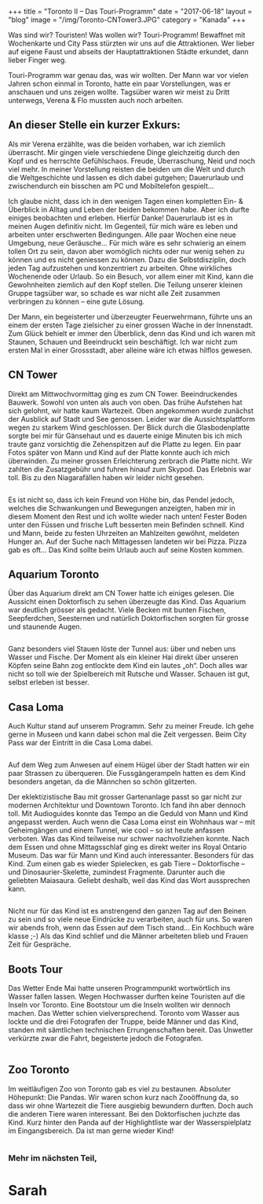 +++
title = "Toronto II – Das Touri-Programm"
date = "2017-06-18"
layout = "blog"
image = "/img/Toronto-CNTower3.JPG"
category = "Kanada"
+++

Was sind wir? Touristen! Was wollen wir? Touri-Programm! Bewaffnet mit Wochenkarte und City Pass stürzten wir uns auf die Attraktionen. Wer lieber auf eigene Faust und abseits der Hauptattraktionen Städte erkundet, dann lieber Finger weg. 

<!--more-->

Touri-Programm war genau das, was wir wollten. Der Mann war vor vielen Jahren schon einmal in Toronto, hatte ein paar Vorstellungen, was er anschauen und uns zeigen wollte. Tagsüber waren wir meist zu Dritt unterwegs, Verena & Flo mussten auch noch arbeiten. 

<h2>An dieser Stelle ein kurzer Exkurs:</h2>

Als mir Verena erzählte, was die beiden vorhaben, war ich ziemlich überrascht. Mir gingen viele verschiedene Dinge gleichzeitig durch den Kopf und es herrschte Gefühlschaos. Freude, Überraschung, Neid und noch viel mehr. In meiner Vorstellung reisten die beiden um die Welt und durch die Weltgeschichte und lassen es dich dabei gutgehen; Dauerurlaub und zwischendurch ein bisschen am PC und Mobiltelefon gespielt... 

Ich glaube nicht, dass ich in den wenigen Tagen einen kompletten Ein- & Überblick in Alltag und Leben der beiden bekommen habe. Aber ich durfte einiges beobachten und erleben. Hierfür Danke! Dauerurlaub ist es in meinen Augen definitiv nicht. Im Gegenteil, für mich wäre es leben und arbeiten unter erschwerten Bedingungen. Alle paar Wochen eine neue Umgebung, neue Geräusche... Für mich wäre es sehr schwierig an einem tollen Ort zu sein, davon aber womöglich nichts oder nur wenig sehen zu können und es nicht geniessen zu können. Dazu die Selbstdisziplin, doch jeden Tag aufzustehen und konzentriert zu arbeiten. Ohne wirkliches Wochenende oder Urlaub. So ein Besuch, vor allem einer mit Kind, kann die Gewohnheiten ziemlich auf den Kopf stellen. Die Teilung unserer kleinen Gruppe tagsüber war, so schade es war nicht alle Zeit zusammen verbringen zu können – eine gute Lösung.

Der Mann, ein begeisterter und überzeugter Feuerwehrmann, führte uns an einem der ersten Tage zielsicher zu einer grossen Wache in der Innenstadt. Zum Glück behielt er immer den Überblick, denn das Kind und ich waren mit Staunen, Schauen und Beeindruckt sein beschäftigt. Ich war nicht zum ersten Mal in einer Grossstadt, aber alleine wäre ich etwas hilflos gewesen. 

<h2>CN Tower</h2>

Direkt am Mittwochvormittag ging es zum CN Tower. Beeindruckendes Bauwerk. Sowohl von unten als auch von oben. Das frühe Aufstehen hat sich gelohnt, wir hatte kaum Wartezeit. Oben angekommen wurde zunächst der Ausblick auf Stadt und See genossen. Leider war die Aussichtsplattform wegen zu starkem Wind geschlossen. Der Blick durch die Glasbodenplatte sorgte bei mir für Gänsehaut und es dauerte einige Minuten bis ich mich traute ganz vorsichtig die Zehenspitzen auf die Platte zu legen. Ein paar Fotos später von Mann und Kind auf der Platte konnte auch ich mich überwinden. Zu meiner grossen Erleichterung zerbrach die Platte nicht. Wir zahlten die Zusatzgebühr und fuhren hinauf zum Skypod. Das Erlebnis war toll. Bis zu den Niagarafällen haben wir leider nicht gesehen. 

<div class="blog-post-gallery">
<div><img src="/img/Toronto-CNTower1.JPG" alt=""></div>
<div><img src="/img/Toronto-CNTower2.JPG" alt=""></div>
<div><img src="/img/Toronto-CNTower3.JPG" alt=""></div>
</div>

Es ist nicht so, dass ich kein Freund von Höhe bin, das Pendel jedoch, welches die Schwankungen und Bewegungen anzeigten, haben mir in diesem Moment den Rest und ich wollte wieder nach unten! Fester Boden unter den Füssen und frische Luft besserten mein Befinden schnell. Kind und Mann, beide zu festen Uhrzeiten an Mahlzeiten gewöhnt, meldeten Hunger an. Auf der Suche nach Mittagessen landeten wir bei Pizza. Pizza gab es oft... Das Kind sollte beim Urlaub auch auf seine Kosten kommen. 

<h2>Aquarium Toronto</h2>

Über das Aquarium direkt am CN Tower hatte ich einiges gelesen. Die Aussicht einen Doktorfisch zu sehen überzeugte das Kind. Das Aquarium war deutlich grösser als gedacht. Viele Becken mit bunten Fischen, Seepferdchen, Seesternen und natürlich Doktorfischen sorgten für grosse und staunende Augen. 

<div class="blog-post-gallery">
<div><img src="/img/Toronto-Aquarium.JPG" alt=""></div>
<div><img src="/img/Toronto-Aquarium2.JPG" alt=""></div>
<div><img src="/img/Toronto-Aquarium3.JPG" alt=""></div>
</div>

Ganz besonders viel Stauen löste der Tunnel aus: über und neben uns Wasser und Fische. Der Moment als ein kleiner Hai direkt über unseren Köpfen seine Bahn zog entlockte dem Kind ein lautes „oh“. Doch alles war nicht so toll wie der Spielbereich mit Rutsche und Wasser. Schauen ist gut, selbst erleben ist besser. 

<h2>Casa Loma</h2>

Auch Kultur stand auf unserem Programm. Sehr zu meiner Freude. Ich gehe gerne in Museen und kann dabei schon mal die Zeit vergessen. Beim City Pass war der Eintritt in die Casa Loma dabei.

<div class="blog-post-gallery">
<div><img src="/img/Toronto-CasaLoma.JPG" alt=""></div>
<div><img src="/img/Toronto-CasaLoma2.JPG" alt=""></div>
</div>

Auf dem Weg zum Anwesen auf einem Hügel über der Stadt hatten wir ein paar Strassen zu überqueren. Die Fussgängerampeln hatten es dem Kind besonders angetan, da die Männchen so schön glitzerten. 

<!-- /FotoGlitzermännchen/ -->

Der eklektizistische Bau mit grosser Gartenanlage passt so gar nicht zur modernen Architektur und Downtown Toronto. Ich fand ihn aber dennoch toll. Mit Audioguides konnte das Tempo an die Geduld von Mann und Kind angepasst werden. 
Auch wenn die Casa Loma einst ein Wohnhaus war – mit Geheimgängen und einem Tunnel, wie cool – so ist heute anfassen verboten. Was das Kind teilweise nur schwer nachvollziehen konnte. Nach dem Essen und ohne Mittagsschlaf ging es direkt weiter ins Royal Ontario Museum. Das war für Mann und Kind auch interessanter. Besonders für das Kind. Zum einen gab es wieder Spielecken, es gab Tiere – Doktorfische – und Dinosaurier-Skelette, zumindest Fragmente. Darunter auch die geliebten Maiasaura. Geliebt deshalb, weil das Kind das Wort aussprechen kann.

<img src="/img/Toronto-Maiasaura.JPG" alt="">

Nicht nur für das Kind ist es anstrengend den ganzen Tag auf den Beinen zu sein und so viele neue Eindrücke zu verarbeiten, auch für uns. So waren wir abends froh, wenn das Essen auf dem Tisch stand... Ein Kochbuch wäre klasse ;-) Als das Kind schlief und die Männer arbeiteten blieb und Frauen Zeit für Gespräche. 

<h2>Boots Tour</h2>

Das Wetter Ende Mai hatte unseren Programmpunkt wortwörtlich ins Wasser fallen lassen. Wegen Hochwasser durften keine Touristen auf die Inseln vor Toronto. Eine Bootstour um die Inseln wollten wir dennoch machen. Das Wetter schien vielversprechend. Toronto vom Wasser aus lockte und die drei Fotografen der Truppe, beide Männer und das Kind, standen mit sämtlichen technischen Errungenschaften bereit. Das Unwetter verkürzte zwar die Fahrt, begeisterte jedoch die Fotografen. 

<div class="blog-post-gallery">
<div><img src="/img/Toronto-Boot.JPG" alt=""></div>
<div><img src="/img/Toronto-Boot2.JPG" alt=""></div>
</div>

<h2>Zoo Toronto</h2>

Im weitläufigen Zoo von Toronto gab es viel zu bestaunen. Absoluter Höhepunkt: Die Pandas. Wir waren schon kurz nach Zooöffnung da, so dass wir ohne Wartezeit die Tiere ausgiebig bewundern durften. Doch auch die anderen Tiere waren interessant. Bei den Doktorfischen juchzte das Kind. Kurz hinter den Panda auf der Highlightliste war der Wasserspielplatz im Eingangsbereich. Da ist man gerne wieder Kind! 

<img src="/img/Toronto-Zoo.JPG" alt="">

### Mehr im nächsten Teil, 

<h1 class="signature">Sarah</h1>


